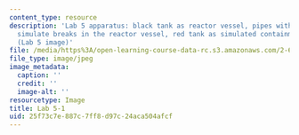 ```yaml
---
content_type: resource
description: 'Lab 5 apparatus: black tank as reactor vessel, pipes with valves to
  simulate breaks in the reactor vessel, red tank as simulated containment vessel.
  (Lab 5 image)'
file: /media/https%3A/open-learning-course-data-rc.s3.amazonaws.com/2-672-project-laboratory-spring-2009/25f73c7e887c7ff8d97c24aca504afcf_lab51.jpg
file_type: image/jpeg
image_metadata:
  caption: ''
  credit: ''
  image-alt: ''
resourcetype: Image
title: Lab 5-1
uid: 25f73c7e-887c-7ff8-d97c-24aca504afcf
---
```

